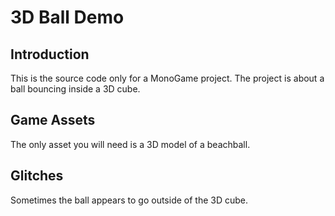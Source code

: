 # 3D Ball Demo

## Introduction
This is the source code only for a MonoGame project. The project is about a ball bouncing inside a 3D cube.

## Game Assets
The only asset you will need is a 3D model of a beachball.

## Glitches
Sometimes the ball appears to go outside of the 3D cube.
